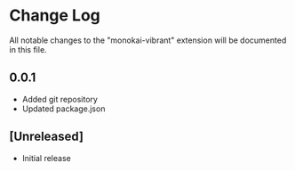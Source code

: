 # Change Log
All notable changes to the "monokai-vibrant" extension will be documented in this file.

## 0.0.1
- Added git repository
- Updated package.json

## [Unreleased]
- Initial release